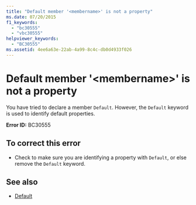 ```yaml
---
title: "Default member '<membername>' is not a property"
ms.date: 07/20/2015
f1_keywords: 
  - "bc30555"
  - "vbc30555"
helpviewer_keywords: 
  - "BC30555"
ms.assetid: 4ee6a63e-22ab-4a99-8c4c-db0d4933f026
---
```

# Default member '\<membername>' is not a property
You have tried to declare a member `Default`. However, the `Default` keyword is used to identify default properties.  
  
 **Error ID:** BC30555  
  
## To correct this error  
  
- Check to make sure you are identifying a property with `Default`, or else remove the `Default` keyword.  
  
## See also

- [Default](../../visual-basic/language-reference/modifiers/default.md)
